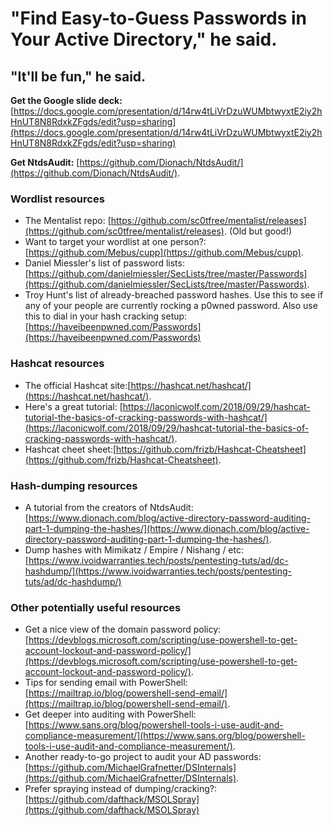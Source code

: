 # "Find Easy-to-Guess Passwords in Your Active Directory," he said.

## "It'll be fun," he said.

**Get the Google slide deck:** [https://docs.google.com/presentation/d/14rw4tLiVrDzuWUMbtwyxtE2iy2hHnUT8N8RdxkZFgds/edit?usp=sharing](https://docs.google.com/presentation/d/14rw4tLiVrDzuWUMbtwyxtE2iy2hHnUT8N8RdxkZFgds/edit?usp=sharing)

**Get NtdsAudit:** [https://github.com/Dionach/NtdsAudit/](https://github.com/Dionach/NtdsAudit/).


### Wordlist resources
* The Mentalist repo: [https://github.com/sc0tfree/mentalist/releases](https://github.com/sc0tfree/mentalist/releases). (Old but good!)
* Want to target your wordlist at one person?: [https://github.com/Mebus/cupp](https://github.com/Mebus/cupp).
* Daniel Miessler's list of password lists: [https://github.com/danielmiessler/SecLists/tree/master/Passwords](https://github.com/danielmiessler/SecLists/tree/master/Passwords).
* Troy Hunt's list of already-breached password hashes. Use this to see if any of your people are currently rocking a p0wned password. Also use this to dial in your hash cracking setup: [https://haveibeenpwned.com/Passwords](https://haveibeenpwned.com/Passwords)

### Hashcat resources
* The official Hashcat site:[https://hashcat.net/hashcat/](https://hashcat.net/hashcat/).
* Here's a great tutorial: [https://laconicwolf.com/2018/09/29/hashcat-tutorial-the-basics-of-cracking-passwords-with-hashcat/](https://laconicwolf.com/2018/09/29/hashcat-tutorial-the-basics-of-cracking-passwords-with-hashcat/).
* Hashcat cheet sheet:[https://github.com/frizb/Hashcat-Cheatsheet](https://github.com/frizb/Hashcat-Cheatsheet).

### Hash-dumping resources
* A tutorial from the creators of NtdsAudit: [https://www.dionach.com/blog/active-directory-password-auditing-part-1-dumping-the-hashes/](https://www.dionach.com/blog/active-directory-password-auditing-part-1-dumping-the-hashes/).
* Dump hashes with Mimikatz / Empire / Nishang / etc: [https://www.ivoidwarranties.tech/posts/pentesting-tuts/ad/dc-hashdump/](https://www.ivoidwarranties.tech/posts/pentesting-tuts/ad/dc-hashdump/)

### Other potentially useful resources
* Get a nice view of the domain password policy: [https://devblogs.microsoft.com/scripting/use-powershell-to-get-account-lockout-and-password-policy/](https://devblogs.microsoft.com/scripting/use-powershell-to-get-account-lockout-and-password-policy/).
* Tips for sending email with PowerShell: [https://mailtrap.io/blog/powershell-send-email/](https://mailtrap.io/blog/powershell-send-email/).
* Get deeper into auditing with PowerShell: [https://www.sans.org/blog/powershell-tools-i-use-audit-and-compliance-measurement/](https://www.sans.org/blog/powershell-tools-i-use-audit-and-compliance-measurement/).
* Another ready-to-go project to audit your AD passwords: [https://github.com/MichaelGrafnetter/DSInternals](https://github.com/MichaelGrafnetter/DSInternals).
* Prefer spraying instead of dumping/cracking?: [https://github.com/dafthack/MSOLSpray](https://github.com/dafthack/MSOLSpray)
